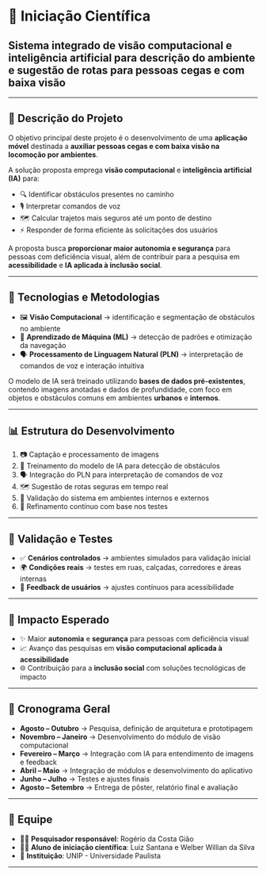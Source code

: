 # 🔬 Iniciação Científica  
## Sistema integrado de visão computacional e inteligência artificial para descrição do ambiente e sugestão de rotas para pessoas cegas e com baixa visão  

---

## 📌 Descrição do Projeto  
O objetivo principal deste projeto é o desenvolvimento de uma **aplicação móvel** destinada a **auxiliar pessoas cegas e com baixa visão na locomoção por ambientes**.  

A solução proposta emprega **visão computacional** e **inteligência artificial (IA)** para:  
- 🔍 Identificar obstáculos presentes no caminho  
- 🎙️ Interpretar comandos de voz  
- 🗺️ Calcular trajetos mais seguros até um ponto de destino  
- ⚡ Responder de forma eficiente às solicitações dos usuários  

A proposta busca **proporcionar maior autonomia e segurança** para pessoas com deficiência visual, além de contribuir para a pesquisa em **acessibilidade** e **IA aplicada à inclusão social**.  

---

## 🚀 Tecnologias e Metodologias  
- 🖼️ **Visão Computacional** → identificação e segmentação de obstáculos no ambiente  
- 🤖 **Aprendizado de Máquina (ML)** → detecção de padrões e otimização da navegação  
- 🗣️ **Processamento de Linguagem Natural (PLN)** → interpretação de comandos de voz e interação intuitiva  

O modelo de IA será treinado utilizando **bases de dados pré-existentes**, contendo imagens anotadas e dados de profundidade, com foco em objetos e obstáculos comuns em ambientes **urbanos** e **internos**.  

---

## 📊 Estrutura do Desenvolvimento  
1. 📷 Captação e processamento de imagens  
2. 🧠 Treinamento do modelo de IA para detecção de obstáculos  
3. 🗣️ Integração do PLN para interpretação de comandos de voz  
4. 🗺️ Sugestão de rotas seguras em tempo real  
5. 🧪 Validação do sistema em ambientes internos e externos  
6. 🔄 Refinamento contínuo com base nos testes  

---

## 🧪 Validação e Testes  
- ✅ **Cenários controlados** → ambientes simulados para validação inicial  
- 🌍 **Condições reais** → testes em ruas, calçadas, corredores e áreas internas  
- 👥 **Feedback de usuários** → ajustes contínuos para acessibilidade  

---

## 🎯 Impacto Esperado  
- ✨ Maior **autonomia** e **segurança** para pessoas com deficiência visual  
- 📈 Avanço das pesquisas em **visão computacional aplicada à acessibilidade**  
- 🌐 Contribuição para a **inclusão social** com soluções tecnológicas de impacto  

---

## 📅 Cronograma Geral  
- **Agosto – Outubro** → Pesquisa, definição de arquitetura e prototipagem  
- **Novembro – Janeiro** → Desenvolvimento do módulo de visão computacional  
- **Fevereiro – Março** → Integração com IA para entendimento de imagens e feedback  
- **Abril – Maio** → Integração de módulos e desenvolvimento do aplicativo  
- **Junho – Julho** → Testes e ajustes finais  
- **Agosto – Setembro** → Entrega de pôster, relatório final e avaliação  

---

## 👥 Equipe  
- 👨‍🏫 **Pesquisador responsável**: Rogério da Costa Gião  
- 👨‍💻 **Aluno de iniciação científica**: Luiz Santana e Welber Willian da Silva  
- 🏫 **Instituição**: UNIP - Universidade Paulista

---
